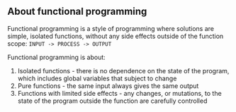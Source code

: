 ## About functional programming
Functional programming is a style of programming where solutions are simple, isolated functions, without any side effects outside of the function scope: `INPUT -> PROCESS -> OUTPUT`

Functional programming is about:

<ol>
  <li>Isolated functions - there is no dependence on the state of the program, which includes global variables that subject to change</li>
  <li>Pure functions - the same input always gives the same output</li>
  <li>Functions with limited side effects - any changes, or mutations, to the state of the program outside the function are carefully controlled</li>
</ol>


